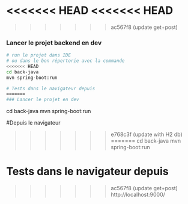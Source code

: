 <<<<<<< HEAD
<<<<<<< HEAD
=======
>>>>>>> ac567f8 (update get+post)
### Lancer le projet backend en dev
```sh
# run le projet dans IDE 
# ou dans le bon répertorie avec la commande
<<<<<<< HEAD
cd back-java
mvn spring-boot:run

# Tests dans le navigateur depuis 
=======
### Lancer le projet en dev
```
cd back-java
mvn spring-boot:run

#Depuis le navigateur
>>>>>>> e768c3f (update with H2 db)
=======
cd back-java
mvn spring-boot:run

# Tests dans le navigateur depuis 
>>>>>>> ac567f8 (update get+post)
http://localhost:9000/
```
